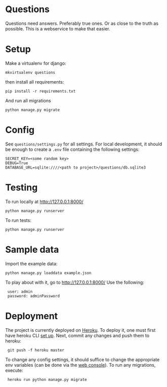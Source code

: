 # Questions

Questions need answers. Preferably true ones. Or as close to the truth as possible. This is a webservice
to make that easier.

# Setup

Make a virtualenv for django:

    mkvirtualenv questions

then install all requirements:

    pip install -r requirements.txt

And run all migrations

    python manage.py migrate

# Config

See `questions/settings.py` for all settings. For local development, it should be enough to create a `.env` file containing
 the following settings:

    SECRET_KEY=<some random key>
    DEBUG=True
    DATABASE_URL=sqlite:////<path to project>/questions/db.sqlite3

# Testing

To run locally at http://127.0.0.1:8000/

    python manage.py runserver

To run tests:

    python manage.py runserver


# Sample data

Import the example data:

    python manage.py loaddata example.json

To play about with it, go to http://127.0.0.1:8000/
Use the following:

     user: admin
     password: adminPassword


# Deployment

The project is currently deployed on [Heroku](https://dashboard.heroku.com/apps/odpowiedzi). To deploy it, one must first have heroku
CLI [set up](https://devcenter.heroku.com/articles/getting-started-with-python#set-up). Next, commit any changes and push them to
heroku:

     git push -f heroku master

 To change any config settings, it should suffice to change the appropriate env variables (can be done via the
 [web console](https://dashboard.heroku.com/apps/odpowiedzi/settings)). To run any migrations, execute:

     heroku run python manage.py migrate
